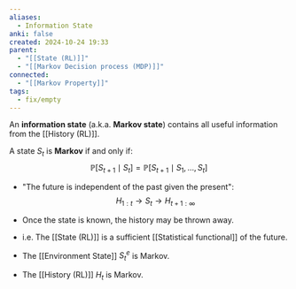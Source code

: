 ```yaml
---
aliases:
  - Information State
anki: false
created: 2024-10-24 19:33
parent:
  - "[[State (RL)]]"
  - "[[Markov Decision process (MDP)]]"
connected:
  - "[[Markov Property]]"
tags:
  - fix/empty
---
```


An **information state** (a.k.a. **Markov state**) contains all useful information from the [[History (RL)]].

A state $S_t$ is **Markov** if and only if:
$$\mathbb{P}[S_{t+1} \mid S_t] = \mathbb{P}[S_{t+1} \mid S_1, \dots, S_t]$$

- "The future is independent of the past given the present":
  $$H_{1:t} \to S_t \to H_{t+1:\infty}$$
  
- Once the state is known, the history may be thrown away.
- i.e. The [[State (RL)]] is a sufficient [[Statistical functional]]  of the future.
- The [[Environment State]]  $S^e_t$ is Markov.
- The [[History (RL)]]  $H_t$ is Markov.
